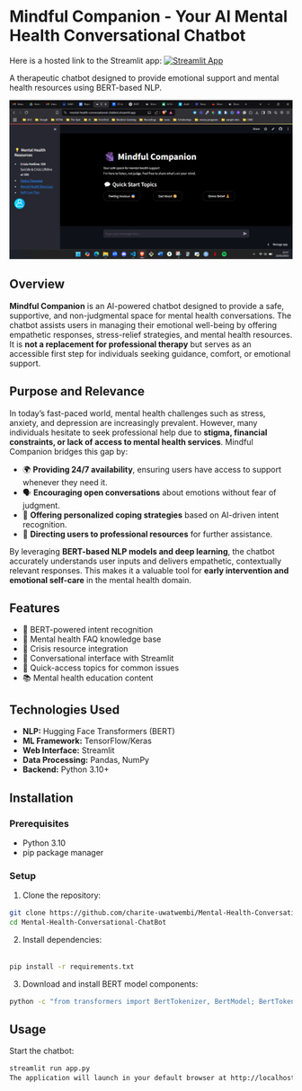 # Mindful Companion - Your AI Mental Health Conversational Chatbot

Here is a hosted link to the Streamlit app: [![Streamlit App](https://static.streamlit.io/badges/streamlit_badge_black_white.svg)](https://mental-health-conversational-chatbot.streamlit.app/) 

A therapeutic chatbot designed to provide emotional support and mental health resources using BERT-based NLP.

![Chatbot Interface UI](image.png) 


##  Overview  

**Mindful Companion** is an AI-powered chatbot designed to provide a safe, supportive, and non-judgmental space for mental health conversations. The chatbot assists users in managing their emotional well-being by offering empathetic responses, stress-relief strategies, and mental health resources. It is **not a replacement for professional therapy** but serves as an accessible first step for individuals seeking guidance, comfort, or emotional support.  

##  Purpose and Relevance  

In today’s fast-paced world, mental health challenges such as stress, anxiety, and depression are increasingly prevalent. However, many individuals hesitate to seek professional help due to **stigma, financial constraints, or lack of access to mental health services**. Mindful Companion bridges this gap by:  

- 🌍 **Providing 24/7 availability**, ensuring users have access to support whenever they need it.  
- 🗣 **Encouraging open conversations** about emotions without fear of judgment.  
- 🧘 **Offering personalized coping strategies** based on AI-driven intent recognition.  
- 📌 **Directing users to professional resources** for further assistance.  

By leveraging **BERT-based NLP models and deep learning**, the chatbot accurately understands user inputs and delivers empathetic, contextually relevant responses. This makes it a valuable tool for **early intervention and emotional self-care** in the mental health domain.  


## Features

- 🤖 BERT-powered intent recognition
- 🧠 Mental health FAQ knowledge base
- 🚨 Crisis resource integration
- 💬 Conversational interface with Streamlit
- 🎯 Quick-access topics for common issues
- 📚 Mental health education content

## Technologies Used

- **NLP:** Hugging Face Transformers (BERT)
- **ML Framework:** TensorFlow/Keras
- **Web Interface:** Streamlit
- **Data Processing:** Pandas, NumPy
- **Backend:** Python 3.10+

## Installation

### Prerequisites
- Python 3.10
- pip package manager

### Setup

1. Clone the repository:
```bash
git clone https://github.com/charite-uwatwembi/Mental-Health-Conversational-ChatBot
cd Mental-Health-Conversational-ChatBot
```

2. Install dependencies:

```bash

pip install -r requirements.txt
```

3. Download and install BERT model components:

```bash
python -c "from transformers import BertTokenizer, BertModel; BertTokenizer.from_pretrained('bert-base-uncased'); BertModel.from_pretrained('bert-base-uncased')"
```

## Usage
Start the chatbot:

```bash
streamlit run app.py
The application will launch in your default browser at http://localhost:8501
```